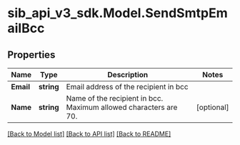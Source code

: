 # sib_api_v3_sdk.Model.SendSmtpEmailBcc
## Properties

Name | Type | Description | Notes
------------ | ------------- | ------------- | -------------
**Email** | **string** | Email address of the recipient in bcc | 
**Name** | **string** | Name of the recipient in bcc. Maximum allowed characters are 70. | [optional] 

[[Back to Model list]](../README.md#documentation-for-models) [[Back to API list]](../README.md#documentation-for-api-endpoints) [[Back to README]](../README.md)

